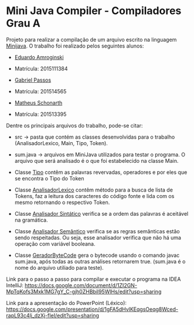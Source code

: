 # Mini Java Compiler - Compiladores Grau A

Projeto para realizar a compilação de um arquivo escrito na linguagem [Minijava](http://www.cambridge.org/us/features/052182060X/). O trabalho foi realizado pelos seguintes alunos:

- [Eduardo Amroginski](https://github.com/CrazyAMK)
- Matrícula: 2015111384

- [Gabriel Passos](https://github.com/gabrielSpassos)
- Matrícula: 201514565

- [Matheus Schonarth](https://github.com/mfschonarth)
- Matrícula: 201513395

Dentre os principais arquivos do trabalho, pode-se citar:

- src -> pasta que contém as classes desenvolvidas para o trabalho (AnalisadorLexico, Main, Tipo, Token).

- sum.java -> arquivos em MiniJava utilizados para testar o programa. O arquivo que será analisado é o que foi estabelecido na classe Main.

- Classe [Tipo](https://github.com/gabrielSpassos/mini-java-compailer/blob/master/src/main/java/com/gabrielspassos/poc/Tipo.java)
contêm as palavras revervadas, operadores e por eles que se encontra o Tipo do Token

- Classe [AnalisadorLexico](https://github.com/gabrielSpassos/mini-java-compailer/blob/master/src/main/java/com/gabrielspassos/poc/AnalisadorLexico.java)
contêm método para a busca de lista de Tokens, faz a leitura dos caracteres do código fonte e lida com os mesmo retornando o respectivo Token.

- Classe [Analisador Sintático](https://github.com/gabrielSpassos/mini-java-compiler/blob/master/src/main/java/com/gabrielspassos/poc/AnalisadorSintatico.java) verifica se a ordem das palavras é aceitável na gramática.

- Classe [Analisador Semântico](https://github.com/gabrielSpassos/mini-java-compiler/blob/master/src/main/java/com/gabrielspassos/poc/AnalisadorSemantico.java) verifica se as regras semânticas estão sendo respeitadas. Ou seja, esse analisador verifica que não há uma operação com variável booleana. 

- Classe [GeradorByteCode](https://github.com/gabrielSpassos/mini-java-compiler/blob/master/src/main/java/com/gabrielspassos/poc/GeradorByteCode.java) gera o bytecode usando o comando javac sum.java, após todas as outras análises retornarem true. (sum.java é o nome do arquivo utiliado para teste).


Link para o passo a passo para compilar e executar o programa na IDEA IntelliJ: https://docs.google.com/document/d/1ZI2GN-MpTqKofs3Mxk1MG7gY_C-gjh0ZHBbil95WlHs/edit?usp=sharing

Link para a apresentação do PowerPoint (Léxico): https://docs.google.com/presentation/d/1gFA5dHvlKEqgsOeqg8Wced-rapL93c4lj_dzXj-fIeI/edit?usp=sharing
